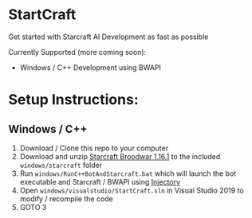 # StartCraft

Get started with Starcraft AI Development as fast as possible

Currently Supported (more coming soon):
* Windows / C++ Development using BWAPI

# Setup Instructions:

## Windows / C++
1. Download / Clone this repo to your computer
2. Download and unzip [Starcraft Broodwar 1.16.1](http://www.cs.mun.ca/~dchurchill/startcraft/scbw_starcraft.zip) to the included `windows/starcraft` folder
3. Run `windows/RunC++BotAndStarcraft.bat` which will launch the bot executable and Starcraft / BWAPI using [Injectory](https://github.com/blole/injectory)
4. Open `windows/visualstudio/StartCraft.sln` in Visual Studio 2019 to modify / recompile the code
5. GOTO 3
